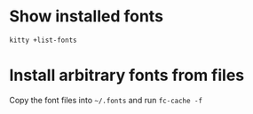 # Show installed fonts
```
kitty +list-fonts
```

# Install arbitrary fonts from files
Copy the font files into `~/.fonts` and run `fc-cache -f`

